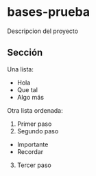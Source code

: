 # bases-prueba
Descripcion del proyecto
## Sección
Una lista:
- Hola
- Que tal
- Algo más

Otra lista ordenada:
1. Primer paso
2. Segundo paso
  - Importante
  - Recordar
3. Tercer paso
